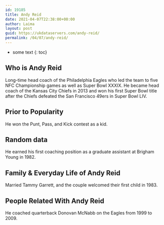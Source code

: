 ```yaml
---
id: 19185
title: Andy Reid
date: 2021-04-07T22:38:00+00:00
author: Laima
layout: post
guid: https://ukdataservers.com/andy-reid/
permalink: /04/07/andy-reid/
---
```


* some text
{: toc}


## Who is Andy Reid
                  
                  
                  
Long-time head coach of the Philadelphia Eagles who led the team to five NFC Championship games as well as Super Bowl XXXIX. He became head coach of the Kansas City Chiefs in 2013 and won his first Super Bowl title after the Chiefs defeated the San Francisco 49ers in Super Bowl LIV. 
                  
              
            
              
            
                
                
                
## Prior to Popularity
                  
                  
                  
He won the Punt, Pass, and Kick contest as a kid.
                  
              
            
              
            
                
                
                
## Random data
                  
                  
                  
He earned his first coaching position as a graduate assistant at Brigham Young in 1982.
                  
              
            
              
            
                
                
                
## Family & Everyday Life of Andy Reid
                  
                  
                  
Married Tammy Garrett, and the couple welcomed their first child in 1983.
                  
              
            
              
            
                
                
                
## People Related With Andy Reid
                  
                  
                  
He coached quarterback Donovan McNabb on the Eagles from 1999 to 2009.
                  
              
            
              
            
                
              
            
              
              
            
            
              
            
          
          
          